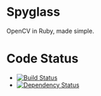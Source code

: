 Spyglass
========

OpenCV in Ruby, made simple.

Code Status
===========

* [![Build Status](https://travis-ci.org/andremedeiros/spyglass.png?branch=master)](https://travis-ci.org/andremedeiros/spyglass)
* [![Dependency Status](https://gemnasium.com/andremedeiros/spyglass.png)](https://gemnasium.com/andremedeiros/spyglass)